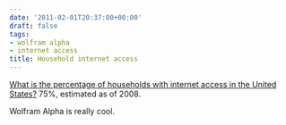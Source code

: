 ```yaml
---
date: '2011-02-01T20:37:00+00:00'
draft: false
tags:
- wolfram alpha
- internet access
title: Household internet access
---
```


[What is the percentage of households with internet access in the United States?](http://www.wolframalpha.com/input/?i=percentage+of+households+with+internet+access+in+the+united+states) 75%, estimated as of 2008.

Wolfram Alpha is really cool.

